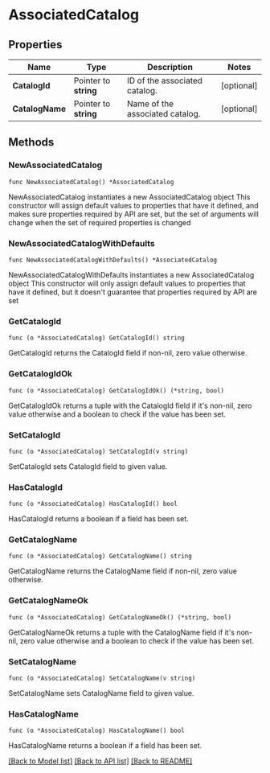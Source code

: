 # AssociatedCatalog

## Properties

Name | Type | Description | Notes
------------ | ------------- | ------------- | -------------
**CatalogId** | Pointer to **string** | ID of the associated catalog. | [optional] 
**CatalogName** | Pointer to **string** | Name of the associated catalog. | [optional] 

## Methods

### NewAssociatedCatalog

`func NewAssociatedCatalog() *AssociatedCatalog`

NewAssociatedCatalog instantiates a new AssociatedCatalog object
This constructor will assign default values to properties that have it defined,
and makes sure properties required by API are set, but the set of arguments
will change when the set of required properties is changed

### NewAssociatedCatalogWithDefaults

`func NewAssociatedCatalogWithDefaults() *AssociatedCatalog`

NewAssociatedCatalogWithDefaults instantiates a new AssociatedCatalog object
This constructor will only assign default values to properties that have it defined,
but it doesn't guarantee that properties required by API are set

### GetCatalogId

`func (o *AssociatedCatalog) GetCatalogId() string`

GetCatalogId returns the CatalogId field if non-nil, zero value otherwise.

### GetCatalogIdOk

`func (o *AssociatedCatalog) GetCatalogIdOk() (*string, bool)`

GetCatalogIdOk returns a tuple with the CatalogId field if it's non-nil, zero value otherwise
and a boolean to check if the value has been set.

### SetCatalogId

`func (o *AssociatedCatalog) SetCatalogId(v string)`

SetCatalogId sets CatalogId field to given value.

### HasCatalogId

`func (o *AssociatedCatalog) HasCatalogId() bool`

HasCatalogId returns a boolean if a field has been set.

### GetCatalogName

`func (o *AssociatedCatalog) GetCatalogName() string`

GetCatalogName returns the CatalogName field if non-nil, zero value otherwise.

### GetCatalogNameOk

`func (o *AssociatedCatalog) GetCatalogNameOk() (*string, bool)`

GetCatalogNameOk returns a tuple with the CatalogName field if it's non-nil, zero value otherwise
and a boolean to check if the value has been set.

### SetCatalogName

`func (o *AssociatedCatalog) SetCatalogName(v string)`

SetCatalogName sets CatalogName field to given value.

### HasCatalogName

`func (o *AssociatedCatalog) HasCatalogName() bool`

HasCatalogName returns a boolean if a field has been set.


[[Back to Model list]](../README.md#documentation-for-models) [[Back to API list]](../README.md#documentation-for-api-endpoints) [[Back to README]](../README.md)


